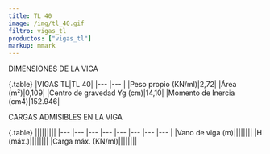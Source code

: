```yaml
---
title: TL 40
image: /img/tl_40.gif
filtro: vigas_tl
productos: ["vigas_tl"]
markup: mmark
---
```


DIMENSIONES DE LA VIGA

{.table}
|VIGAS TL|TL 40|
|--- |--- |
|Peso propio (KN/ml)|2,72|
|Área (m²)|0,109|
|Centro de gravedad Yg (cm)|14,10|
|Momento de Inercia (cm4)|152.946|


CARGAS ADMISIBLES EN LA VIGA

{.table}
|||||||||
|--- |--- |--- |--- |--- |--- |--- |--- |
|Vano de viga (m)||||||||
|H (máx.)||||||||
|Carga máx. (KN/ml)||||||||
